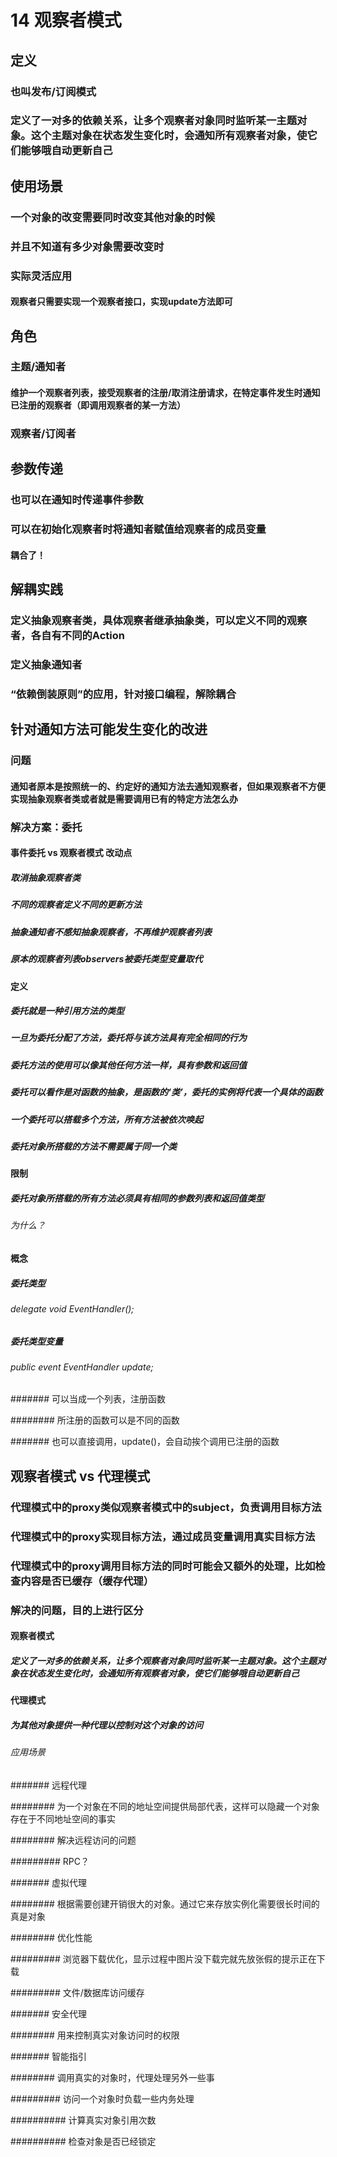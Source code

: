 # 14 观察者模式

## 定义

### 也叫发布/订阅模式

### 定义了一对多的依赖关系，让多个观察者对象同时监听某一主题对象。这个主题对象在状态发生变化时，会通知所有观察者对象，使它们能够哦自动更新自己

## 使用场景

### 一个对象的改变需要同时改变其他对象的时候

### 并且不知道有多少对象需要改变时

### 实际灵活应用

#### 观察者只需要实现一个观察者接口，实现update方法即可

## 角色

### 主题/通知者

#### 维护一个观察者列表，接受观察者的注册/取消注册请求，在特定事件发生时通知已注册的观察者（即调用观察者的某一方法）

### 观察者/订阅者

## 参数传递

### 也可以在通知时传递事件参数

### 可以在初始化观察者时将通知者赋值给观察者的成员变量

#### 耦合了！

## 解耦实践

### 定义抽象观察者类，具体观察者继承抽象类，可以定义不同的观察者，各自有不同的Action

### 定义抽象通知者

### “依赖倒装原则”的应用，针对接口编程，解除耦合

## 针对通知方法可能发生变化的改进

### 问题

#### 通知者原本是按照统一的、约定好的通知方法去通知观察者，但如果观察者不方便实现抽象观察者类或者就是需要调用已有的特定方法怎么办

### 解决方案：委托

#### 事件委托 vs 观察者模式 改动点

##### 取消抽象观察者类

##### 不同的观察者定义不同的更新方法

##### 抽象通知者不感知抽象观察者，不再维护观察者列表

##### 原本的观察者列表observers被委托类型变量取代

#### 定义

##### 委托就是一种引用方法的类型

##### 一旦为委托分配了方法，委托将与该方法具有完全相同的行为

##### 委托方法的使用可以像其他任何方法一样，具有参数和返回值

##### 委托可以看作是对函数的抽象，是函数的‘类’，委托的实例将代表一个具体的函数

##### 一个委托可以搭载多个方法，所有方法被依次唤起

##### 委托对象所搭载的方法不需要属于同一个类

#### 限制

##### 委托对象所搭载的所有方法必须具有相同的参数列表和返回值类型

###### 为什么？

#### 概念

##### 委托类型

###### delegate void EventHandler();

##### 委托类型变量

###### public event EventHandler update;

####### 可以当成一个列表，注册函数

######## 所注册的函数可以是不同的函数

####### 也可以直接调用，update()，会自动挨个调用已注册的函数

## 观察者模式 vs 代理模式

### 代理模式中的proxy类似观察者模式中的subject，负责调用目标方法

### 代理模式中的proxy实现目标方法，通过成员变量调用真实目标方法

### 代理模式中的proxy调用目标方法的同时可能会又额外的处理，比如检查内容是否已缓存（缓存代理）

### 解决的问题，目的上进行区分

#### 观察者模式

##### 定义了一对多的依赖关系，让多个观察者对象同时监听某一主题对象。这个主题对象在状态发生变化时，会通知所有观察者对象，使它们能够哦自动更新自己

#### 代理模式

##### 为其他对象提供一种代理以控制对这个对象的访问

###### 应用场景

####### 远程代理

######## 为一个对象在不同的地址空间提供局部代表，这样可以隐藏一个对象存在于不同地址空间的事实

######## 解决远程访问的问题

######### RPC？

####### 虚拟代理

######## 根据需要创建开销很大的对象。通过它来存放实例化需要很长时间的真是对象

######## 优化性能

######### 浏览器下载优化，显示过程中图片没下载完就先放张假的提示正在下载

######### 文件/数据库访问缓存

####### 安全代理

######## 用来控制真实对象访问时的权限

####### 智能指引

######## 调用真实的对象时，代理处理另外一些事

######### 访问一个对象时负载一些内务处理

########## 计算真实对象引用次数

########## 检查对象是否已经锁定

